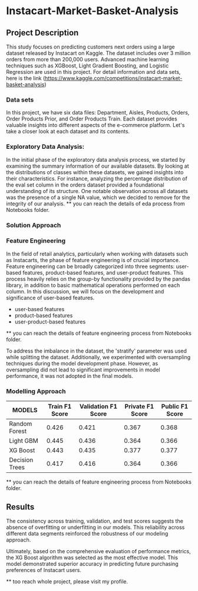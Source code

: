 # Instacart-Market-Basket-Analysis
## Project Description
This study focuses on predicting customers next orders using a large dataset
released by Instacart on Kaggle. The dataset includes over 3 million orders from
more than 200,000 users. Advanced machine learning techniques such as XGBoost,
Light Gradient Boosting, and Logistic Regression are used in this project.
For detail information and data sets, here is the link (https://www.kaggle.com/competitions/instacart-market-basket-analysis)

### Data sets 

In this project, we have six data files: Department, Aisles, Products,
Orders, Order Products Prior, and Order Products Train. Each dataset provides
valuable insights into different aspects of the e-commerce platform. Let&#39;s take a
closer look at each dataset and its contents.

### Exploratory Data Analysis:
In the initial phase of the exploratory data analysis process, we started by
examining the summary information of our available datasets. By looking at the
distributions of classes within these datasets, we gained insights into their
characteristics. For instance, analyzing the percentage distribution of the eval set
column in the orders dataset provided a foundational understanding of its structure.
One notable observation across all datasets was the presence of a single NA
value, which we decided to remove for the integrity of our analysis.
** you can reach the details of eda process from Notebooks folder.

### Solution Approach

### Feature Engineering
In the field of retail analytics, particularly when working with datasets such
as Instacarts, the phase of feature engineering is of crucial importance. Feature
engineering can be broadly categorized into three segments: user-based features,
product-based features, and user-product features. This process heavily relies on the
group-by functionality provided by the pandas library, in addition to basic
mathematical operations performed on each column. In this discussion, we will focus
on the development and significance of user-based features.

* user-based features
* product-based features
* user-product-based features

** you can reach the details of feature engineering process from Notebooks folder.

To address the imbalance in the dataset, the 'stratify' parameter was used while splitting the dataset. Additionally, we experimented with oversampling techniques during the model development phase. However, as oversampling did not lead to significant improvements in model performance, it was not adopted in the final models.


### Modelling Approach

| MODELS         | Train F1 Score | Validation F1 Score | Private F1 Score | Public F1 Score |
|----------------|----------------|---------------------|------------------|-----------------|
| Random Forest  | 0.426          | 0.421               | 0.367            | 0.368           |
| Light GBM      | 0.445          | 0.436               | 0.364            | 0.366           |
| XG Boost       | 0.443          | 0.435               | 0.377            | 0.377           |
| Decision Trees | 0.417          | 0.416               | 0.364            | 0.366           |

** you can reach the details of feature engineering process from Notebooks folder.


## Results

The consistency across training, validation, and test scores suggests the absence of overfitting or underfitting in our models. This reliability across different data segments reinforced the robustness of our modeling approach.

Ultimately, based on the comprehensive evaluation of performance metrics, the XG Boost algorithm was selected as the most effective model. This model demonstrated superior accuracy in predicting future purchasing preferences of Instacart users.

** too reach whole project, please visit my profile.
